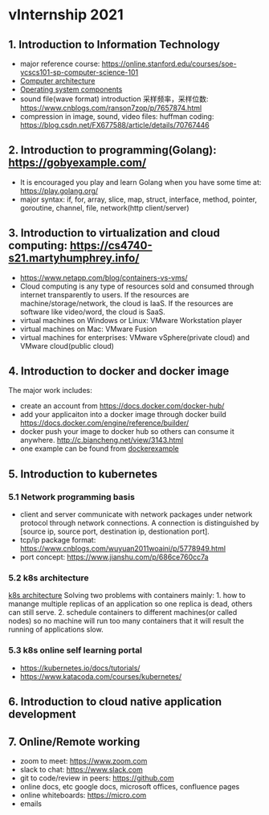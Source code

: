 # vInternship 2021
## 1. Introduction to Information Technology

- major reference course: https://online.stanford.edu/courses/soe-ycscs101-sp-computer-science-101
- [Computer architecture](images/computer.jpg)
- [Operating system components](images/monolithic_os_kernel.gif)
- sound file(wave format) introduction 采样频率，采样位数: https://www.cnblogs.com/ranson7zop/p/7657874.html
- compression in image, sound, video files: huffman coding: https://blog.csdn.net/FX677588/article/details/70767446 

## 2. Introduction to programming(Golang): https://gobyexample.com/
- It is encouraged you play and learn Golang when you have some time at: https://play.golang.org/
- major syntax: if, for, array, slice, map, struct, interface, method, pointer, goroutine, channel, file, network(http client/server)

## 3. Introduction to virtualization and cloud computing: https://cs4740-s21.martyhumphrey.info/
- https://www.netapp.com/blog/containers-vs-vms/
- Cloud computing is any type of resources sold and consumed through internet transparently to users. If the resources are machine/storage/network, the cloud is IaaS. If the resources are software like video/word, the cloud is SaaS.
- virtual machines on Windows or Linux: VMware Workstation player
- virtual machines on Mac: VMware Fusion
- virtual machines for enterprises: VMware vSphere(private cloud) and VMware cloud(public cloud)
## 4. Introduction to docker and docker image
The major work includes:
- create an account from https://docs.docker.com/docker-hub/
- add your applicaiton into a docker image through docker build https://docs.docker.com/engine/reference/builder/
- docker push your image to docker hub so others can consume it anywhere. http://c.biancheng.net/view/3143.html
- one example can be found from [dockerexample](dockerexample)
## 5. Introduction to kubernetes
### 5.1 Network programming basis
- client and server communicate with network packages under network protocol through network connections. A connection is distinguished by [source ip, source port, destination ip, destionation port].
- tcp/ip package format: https://www.cnblogs.com/wuyuan2011woaini/p/5778949.html
- port concept: https://www.jianshu.com/p/686ce760cc7a
### 5.2 k8s architecture
[k8s architecture](images/Kubernetes-architecture.png)
Solving two problems with containers mainly: 1. how to manange multiple replicas of an application so one replica is dead, others can still serve. 2. schedule containers to different machines(or called nodes) so no machine will run too many containers that it will result the running of applications slow.
### 5.3 k8s online self learning portal
- https://kubernetes.io/docs/tutorials/
- https://www.katacoda.com/courses/kubernetes/
## 6. Introduction to cloud native application development
## 7. Online/Remote working
- zoom to meet: https://www.zoom.com
- slack to chat: https://www.slack.com
- git to code/review in peers: https://github.com
- online docs, etc google docs, microsoft offices, confluence pages
- online whiteboards: https://micro.com
- emails

